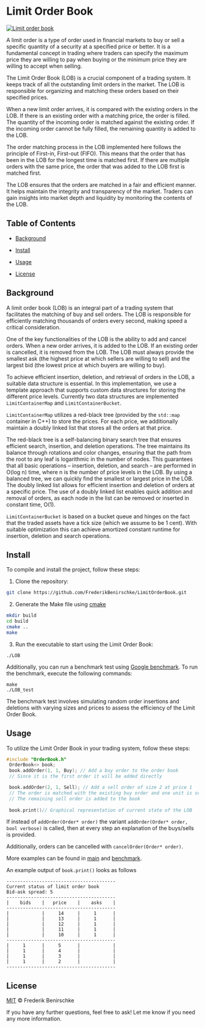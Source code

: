 # Limit Order Book

[![Limit order book](https://img.shields.io/badge/readme%20style-standard-brightgreen.svg?style=flat-square)](https://github.com/FrederikBenirschke/LimitOrderBook)


A limit order is a type of order used in financial markets to buy or sell a specific quantity of a security at a specified price or better. It is a fundamental concept in trading where traders can specify the maximum price they are willing to pay when buying or the minimum price they are willing to accept when selling.

The Limit Order Book (LOB) is a crucial component of a trading system. It keeps track of all the outstanding limit orders in the market. The LOB is responsible for organizing and matching these orders based on their specified prices.

When a new limit order arrives, it is compared with the existing orders in the LOB. If there is an existing order with a matching price, the order is filled. The quantity of the incoming order is matched against the existing order. If the incoming order cannot be fully filled, the remaining quantity is added to the LOB.

The order matching process in the LOB implemented here follows the principle of First-in, First-out (FIFO). This means that the order that has been in the LOB for the longest time is matched first. If there are multiple orders with the same price, the order that was added to the LOB first is matched first.

The LOB ensures that the orders are matched in a fair and efficient manner. It helps maintain the integrity and transparency of the market. Traders can gain insights into market depth and liquidity by monitoring the contents of the LOB.

## Table of Contents

- [Background](#background)
- [Install](#install)
- [Usage](#usage)

- [License](#license)

## Background
A limit order book (LOB) is an integral part of a trading system that facilitates the matching of buy and sell orders. The LOB is responsible for efficiently matching thousands of orders every second, making speed a critical consideration. 

One of the key functionalities of the LOB is the ability to add and cancel orders. When a new order arrives, it is added to the LOB. If an existing order is cancelled, it is removed from the LOB. The LOB must always provide the smallest ask (the highest price at which sellers are willing to sell) and the largest bid (the lowest price at which buyers are willing to buy).

To achieve efficient insertion, deletion, and retrieval of orders in the LOB, a suitable data structure is essential. In this implementation, we use a template approach that supports custom data structures for storing the different price levels.
Currently two data structures are implemented `LimitContainerMap` and `LimitContainerBucket`.

`LimitContainerMap` utilizes a red-black tree (provided by the `std::map` container in C++) to store the prices. For each price, we additionally maintain a doubly linked list that stores all the orders at that price.

The red-black tree is a self-balancing binary search tree that ensures efficient search, insertion, and deletion operations. The tree maintains its balance through rotations and color changes, ensuring that the path from the root to any leaf is logarithmic in the number of nodes. This guarantees that all basic operations – insertion, deletion, and search – are performed in O(log n) time, where n is the number of price levels in the LOB. By using a balanced tree, we can quickly find the smallest or largest price in the LOB. The doubly linked list allows for efficient insertion and deletion of orders at a specific price. The use of a doubly linked list enables quick addition and removal of orders, as each node in the list can be removed or inserted in constant time, O(1).

`LimitContainerBucket` is based on a bucket queue and hinges on the fact that the traded assets have a tick size (which we assume to be 1 cent).
With suitable optimization this can achieve amortized constant runtime for insertion, deletion and search operations.



## Install

To compile and install the project, follow these steps:

1. Clone the repository:

```bash
git clone https://github.com/FrederikBenirschke/LimitOrderBook.git
```

2. Generate the Make file using
 [cmake](https://cmake.org)

```bash 
mkdir build
cd build
cmake ..
make
```
 3. Run the executable to start using the Limit Order Book:
```
./LOB
```

Additionally, you can run a benchmark test using [Google benchmark](https://github.com/google/benchmark). To run the benchmark, execute the following commands:
```
make
./LOB_test
```
The benchmark test involves simulating random order insertions and deletions with varying sizes and prices to assess the efficiency of the Limit Order Book.


## Usage
To utilize the Limit Order Book in your trading system, follow these steps:

```c++
#include "OrderBook.h"
 OrderBook<> book;
 book.addOrder(1, 1, Buy); // Add a buy order to the order book
 // Since it is the first order it will be added directly

 book.addOrder(2, 1, Sell); // Add a sell order of size 2 at price 1
 // The order is matched with the existing buy order and one unit is sold
 // The remaining sell order is added to the book
 
 book.print()// Graphical representation of current state of the LOB

```

If instead of `addOrder(Order* order)` the variant `addOrder(Order* order, bool verbose)` is called, then at every step an explanation of the buys/sells is provided.

Additionally, orders can be cancelled with `cancelOrder(Order* order)`.

More examples can be found in [main](src/main.cpp) and [benchmark](Test/LOBtest.cpp).



An example output of `book.print()` looks as follows
```console
----------------------------------------
Current status of limit order book 
Bid-ask spread: 5
----------------------------------------
|    bids    |   price    |    asks    |
----------------------------------------
|            |     14     |     1      |
|            |     13     |     1      |
|            |     12     |     1      |
|            |     11     |     1      |
|            |     10     |     1      |
----------------------------------------
|     1      |     5      |            |
|     1      |     4      |            |
|     1      |     3      |            |
|     1      |     2      |            |
----------------------------------------
```
 
   








## License

[MIT](LICENSE) © Frederik Benirschke

If you have any further questions, feel free to ask!
Let me know if you need any more information.
